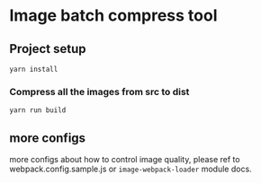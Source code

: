 # Image batch compress tool

## Project setup
```
yarn install
```

### Compress all the images from src to dist
```
yarn run build
```


## more configs
more configs about how to control image quality, please ref to webpack.config.sample.js or `image-webpack-loader` module docs.
